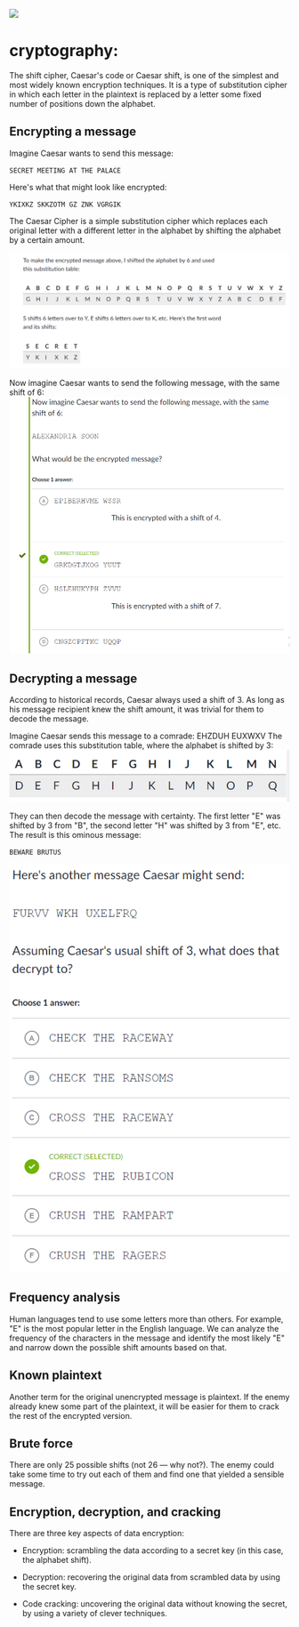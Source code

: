 ![](https://upload.wikimedia.org/wikipedia/commons/thumb/4/4a/Caesar_cipher_left_shift_of_3.svg/1024px-Caesar_cipher_left_shift_of_3.svg.png)

# cryptography:
 The shift cipher, Caesar's code or Caesar shift, is one of the simplest and most widely known encryption techniques. It is a type of substitution cipher in which each letter in the plaintext is replaced by a letter some fixed number of positions down the alphabet.

## Encrypting a message

Imagine Caesar wants to send this message:
```
SECRET MEETING AT THE PALACE
```
Here's what that might look like encrypted:
```
YKIXKZ SKKZOTM GZ ZNK VGRGIK
```

The Caesar Cipher is a simple substitution cipher which replaces each original letter with a different letter in the alphabet by shifting the alphabet by a certain amount.

![](crpto.PNG)

Now imagine Caesar wants to send the following message, with the same shift of 6:
![](correctQuestion.PNG)

## Decrypting a message
According to historical records, Caesar always used a shift of 3. As long as his message recipient knew the shift amount, it was trivial for them to decode the message.

Imagine Caesar sends this message to a comrade:
EHZDUH EUXWXV
The comrade uses this substitution table, where the alphabet is shifted by 3:
![](decrption.PNG)

They can then decode the message with certainty. The first letter "E" was shifted by 3 from "B", the second letter "H" was shifted by 3 from "E", etc. The result is this ominous message:
```
BEWARE BRUTUS
```
![](decQuestion.PNG)

## Frequency analysis
Human languages tend to use some letters more than others. For example, "E" is the most popular letter in the English language. 
We can analyze the frequency of the characters in the message and identify the most likely "E" and narrow down the possible shift amounts based on that.

## Known plaintext
Another term for the original unencrypted message is plaintext. If the enemy already knew some part of the plaintext, it will be easier for them to crack the rest of the encrypted version.

## Brute force
There are only 25 possible shifts (not 26 — why not?). The enemy could take some time to try out each of them and find one that yielded a sensible message. 


## Encryption, decryption, and cracking

There are three key aspects of data encryption:

* Encryption: scrambling the data according to a secret key (in this case, the alphabet shift).

* Decryption: recovering the original data from scrambled data by using the secret key.

* Code cracking: uncovering the original data without knowing the secret, by using a variety of clever techniques.




